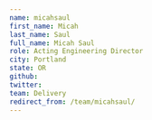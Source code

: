 ```yaml
---
name: micahsaul
first_name: Micah
last_name: Saul
full_name: Micah Saul
role: Acting Engineering Director
city: Portland
state: OR
github: 
twitter: 
team: Delivery
redirect_from: /team/micahsaul/
---
```

